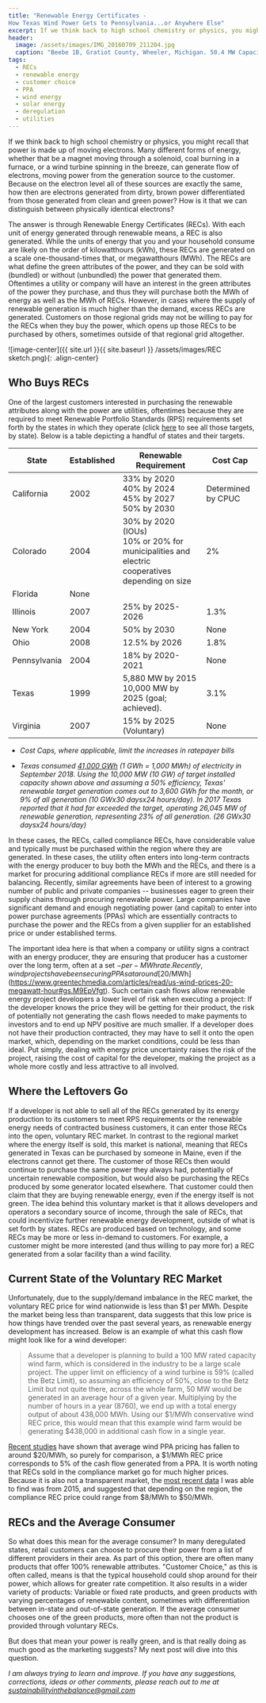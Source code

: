```yaml
---
title: "Renewable Energy Certificates - 
How Texas Wind Power Gets to Pennsylvania...or Anywhere Else"
excerpt: If we think back to high school chemistry or physics, you might recall that power is made up of moving electrons. Many different forms of energy, whether that be a magnet moving through a solenoid, coal burning in a furnace, or a wind turbine spinning in the breeze, can generate flow of electrons, moving power from the generation source to the customer. Because on the electron level all of these sources are exactly the same, how then are electrons generated from dirty, brown power differentiated from those generated from clean and green power?
header:
  image: /assets/images/IMG_20160709_211204.jpg
  caption: "Beebe 1B, Gratiot County, Wheeler, Michigan. 50.4 MW Capacity; 21 Turbines. Developed by Exelon. *A. Levy*"
tags: 
  - RECs
  - renewable energy
  - customer choice
  - PPA
  - wind energy
  - solar energy
  - deregulation
  - utilities
---
```


If we think back to high school chemistry or physics, you might recall that power is made up of moving electrons. Many different forms of energy, whether that be a magnet moving through a solenoid, coal burning in a furnace, or a wind turbine spinning in the breeze, can generate flow of electrons, moving power from the generation source to the customer. Because on the electron level all of these sources are exactly the same, how then are electrons generated from dirty, brown power differentiated from those generated from clean and green power? How is it that we can distinguish between physically identical electrons?

The answer is through Renewable Energy Certificates (RECs). With each unit of energy generated through renewable means, a REC is also generated. While the units of energy that you and your household consume are likely on the order of kilowatthours (kWh), these RECs are generated on a scale one-thousand-times that, or megawatthours (MWh). The RECs are what define the green attributes of the power, and they can be sold with (bundled) or without (unbundled) the power that generated them. Oftentimes a utility or company will have an interest in the green attributes of the power they purchase, and thus they will purchase both the MWh of energy as well as the MWh of RECs. However, in cases where the supply of renewable generation is much higher than the demand, excess RECs are generated. Customers on those regional grids may not be willing to pay for the RECs when they buy the power, which opens up those RECs to be purchased by others, sometimes outside of that regional grid altogether. 

![image-center]({{ site.url }}{{ site.baseurl }}
/assets/images/REC sketch.png){: .align-center}

## Who Buys RECs
One of the largest customers interested in purchasing the renewable attributes along with the power are utilities, oftentimes because they are required to meet Renewable Portfolio Standards (RPS) requirements set forth by the states in which they operate (click [here](http://www.ncsl.org/research/energy/renewable-portfolio-standards.aspx) to see all those targets, by state). Below is a table depicting a handful of states and their targets.

| State        | Established | Renewable Requirement                                                                                   | Cost Cap           |
|--------------|-------------|-----------------------------------------------------------------------------------------------|--------------------|
| California   | 2002        | 33% by 2020 <br> 40% by 2024 <br> 45% by 2027 <br> 50% by 2030                                            | Determined by CPUC |
| Colorado     | 2004        | 30% by 2020 (IOUs) <br> 10% or 20% for municipalities and electric cooperatives depending on size | 2%                 |
| Florida      | None        |                                                                                               |                    |
| Illinois     | 2007        | 25% by 2025-2026                                                                              | 1.3%               |
| New York     | 2004        | 50% by 2030                                                                                   | None               |
| Ohio         | 2008        | 12.5% by 2026                                                                                | 1.8%               |
| Pennsylvania | 2004        | 18% by 2020-2021                                                                              | None               |
| Texas        | 1999        | 5,880 MW by 2015 <br> 10,000 MW by 2025 (goal; achieved).                                         | 3.1%               |
| Virginia     | 2007        | 15% by 2025 (Voluntary)                                                                                   | None               |

  * *Cost Caps, where applicable, limit the increases in ratepayer bills*

  * *Texas consumed [41,000 GWh](https://www.eia.gov/state/?sid=TX#tabs-4) (1 GWh = 1,000 MWh) of electricity in September 2018. Using the 10,000 MW (10 GW) of target installed capacity shown above and assuming a 50% efficiency, Texas' renewable target generation comes out to 3,600 GWh for the month, or 9% of all generation (10 GWx30 daysx24 hours/day). In 2017 Texas reported that it had far exceeded the target, operating 26,045 MW of renewable generation, representing 23% of all generation. (26 GWx30 daysx24 hours/day)*

In these cases, the RECs, called compliance RECs, have considerable value and typically must be purchased within the region where they are generated. In these cases, the utility often enters into long-term contracts with the energy producer to buy both the MWh and the RECs, and there is a market for procuring additional compliance RECs if more are still needed for balancing. Recently, similar agreements have been of interest to a growing number of public and private companies -- businesses eager to green their supply chains through procuring renewable power. Large companies have significant demand and enough negotiating power (and capital) to enter into power purchase agreements (PPAs) which are essentially contracts to purchase the power and the RECs from a given supplier for an established price or under established terms. 

The important idea here is that when a company or utility signs a contract with an energy producer, they are ensuring that producer has a customer over the long term, often at a set $-per-MWh rate. Recently, wind projects have been securing PPAs at around [$20/MWh](https://www.greentechmedia.com/articles/read/us-wind-prices-20-megawatt-hour#gs.M9EpVfgt). Such certain cash flows allow renewable energy project developers a lower level of risk when executing a project: If the developer knows the price they will be getting for their product, the risk of potentially not generating the cash flows needed to make payments to investors and to end up NPV positive are much smaller. If a developer does not have their production contracted, they may have to sell it onto the open market, which, depending on the market conditions, could be less than ideal. Put simply, dealing with energy price uncertainty raises the risk of the project, raising the cost of capital for the developer, making the project as a whole more costly and less attractive to all involved. 

## Where the Leftovers Go
If a developer is not able to sell all of the RECs generated by its energy production to its customers to meet RPS requirements or the renewable energy needs of contracted business customers, it can enter those RECs into the open, voluntary REC market. In contrast to the regional market where the energy itself is sold, this market is national, meaning that RECs generated in Texas can be purchased by someone in Maine, even if the electrons cannot get there. The customer of those RECs then would continue to purchase the same power they always had, potentially of uncertain renewable composition, but would also be purchasing the RECs produced by some generator located elsewhere.  That customer could then claim that they are buying renewable energy, even if the energy itself is not green. The idea behind this voluntary market is that it allows developers and operators a secondary source of income, through the sale of RECs, that could incentivize further renewable energy development, outside of what is set forth by states. RECs are produced based on technology, and some RECs may be more or less in-demand to customers. For example, a customer might be more interested (and thus willing to pay more for) a REC generated from a solar facility than a wind facility.

## Current State of the Voluntary REC Market
Unfortunately, due to the supply/demand imbalance in the REC market, the voluntary REC price for wind nationwide is less than $1 per MWh. Despite the market being less than transparent, data suggests that this low price is how things have trended over the past several years, as renewable energy development has increased. Below is an example of what this cash flow might look like for a wind developer:

>Assume that a developer is planning to build a 100 MW rated capacity wind farm, which is considered in the industry to be a large scale project. The upper limit on efficiency of a wind turbine is 59% (called the Betz Limit), so assuming an efficiency of 50%, close to the Betz Limit but not quite there, across the whole farm, 50 MW would be generated in an average hour of a given year. Multiplying by the number of hours in a year (8760), we end up with a total energy output of about 438,000 MWh. Using our $1/MWh conservative wind REC price, this would mean that this example wind farm would be generating $438,000 in additional cash flow in a single year. 

[Recent studies](https://www.greentechmedia.com/articles/read/us-wind-prices-20-megawatt-hour#gs.M9EpVfgt) have shown that average wind PPA pricing has fallen to around $20/MWh, so purely for comparison, a $1/MWh REC price corresponds to 5% of the cash flow generated from a PPA. It is worth noting that RECs sold in the compliance market go for much higher prices. Because it is also not a transparent market, the [most recent data](https://www.nrel.gov/docs/fy16osti/65252.pdf) I was able to find was from 2015, and suggested that depending on the region, the compliance REC price could range from $8/MWh to $50/MWh.

## RECs and the Average Consumer
So what does this mean for the average consumer? In many deregulated states, retail customers can choose to procure their power from a list of different providers in their area. As part of this option, there are often many products that offer 100% renewable attributes. "Customer Choice," as this is often called, means is that the typical household could shop around for their power, which allows for greater rate competition. It also results in a wider variety of products: Variable or fixed rate products, and green products with varying percentages of renewable content, sometimes with differentiation between in-state and out-of-state generation. If the average consumer chooses one of the green products, more often than not the product is provided through voluntary RECs. 

But does that mean your power is really green, and is that really doing as much good as the marketing suggests? My next post will dive into this question.

*I am always trying to learn and improve. If you have any suggestions, corrections, ideas or other comments, please reach out to me at sustainabilityinthebalance@gmail.com*

